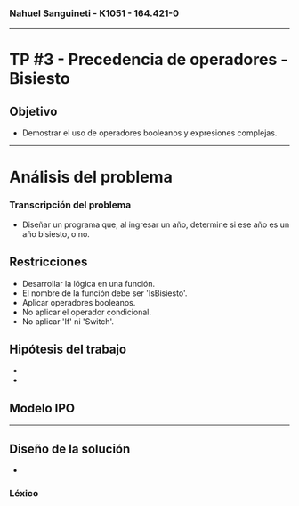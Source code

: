  ### Nahuel Sanguineti - K1051 - 164.421-0
 ---
 # TP #3 - Precedencia de operadores - Bisiesto
 ## Objetivo
 
 * Demostrar el uso de operadores booleanos y expresiones complejas.
 ---
 # Análisis del problema
 ### Transcripción del problema

* Diseñar un programa que, al ingresar un año, determine si ese año es un año bisiesto, o no.

## Restricciones

* Desarrollar la lógica en una función.
* El nombre de la función debe ser 'IsBisiesto'.
* Aplicar operadores booleanos. 
* No aplicar el operador condicional.
* No aplicar 'If' ni 'Switch'.

## Hipótesis del trabajo

*
*

## Modelo IPO



---
## Diseño de la solución 

* 

### Léxico


